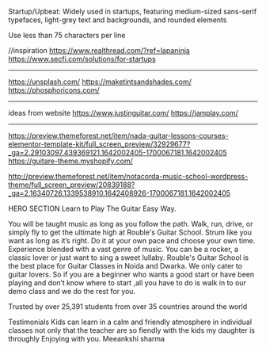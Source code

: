 Startup/Upbeat: Widely used in startups, featuring medium-sized sans-serif typefaces, light-grey text and backgrounds, and rounded elements

<!--
1 When choosing font-sizes, limit choices! Use a
“type scale” tool or other pre-defined range
2 For long text (like a blog post), try a size of
20px or even bigger
3 For headlines, you can go really big (50px+)
and bold (600+), depending on personality
4 For any text, don’t use a font weight
under 400 (regular

 -->

Use less than 75 characters per line

//inspiration
https://www.realthread.com/?ref=lapaninja
https://www.secfi.com/solutions/for-startups

---

https://unsplash.com/
https://maketintsandshades.com/
https://phosphoricons.com/

---

ideas from website
https://www.justinguitar.com/
https://jamplay.com/

---

https://preview.themeforest.net/item/nada-guitar-lessons-courses-elementor-template-kit/full_screen_preview/32929677?_ga=2.29103097.439369121.1642002405-1700067181.1642002405
https://guitare-theme.myshopify.com/

http://preview.themeforest.net/item/notacorda-music-school-wordpress-theme/full_screen_preview/20839188?_ga=2.16340726.1339538910.1642408926-1700067181.1642002405

<!-- texts -->

HERO SECTION
Learn to Play The Guitar Easy Way.

You will be taught music as long as you follow the path. Walk, run, drive, or simply fly to get the ultimate high at Rouble's Guitar School. Strum like you want as long as it’s right. Do it at your own pace and choose your own time. Experience blended with a vast genre of music. You can be a rocker, a classic lover or just want to sing a sweet lullaby. Rouble's Guitar School is the best place for Guitar Classes in Noida and Dwarka. We only cater to guitar lovers. So if you are a beginner who wants a good start or have been playing and don’t know where to start ,all you have to do is walk in to our demo class and we do the rest for you.

Trusted by over 25,391 students from over 35 countries around the world

Testimonials
Kids can learn in a calm and friendly atmosphere in individual classes not only that the teacher are so fiendly with the kids my daughter is throughly Enjoying with you.
Meeankshi sharma
